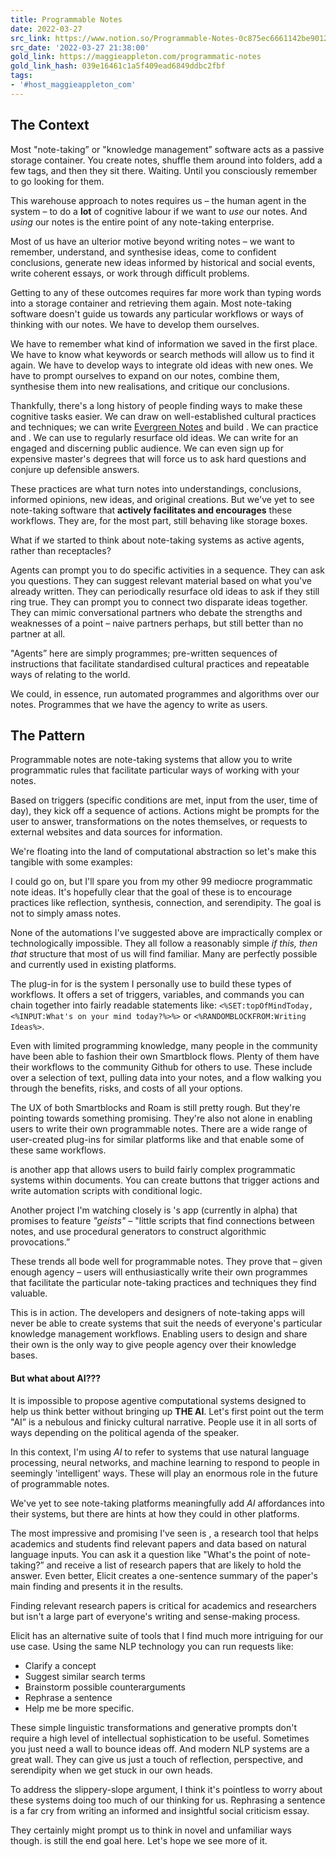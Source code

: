```yaml
---
title: Programmable Notes
date: 2022-03-27
src_link: https://www.notion.so/Programmable-Notes-0c875ec6661142be9012d8ca8883c20b
src_date: '2022-03-27 21:38:00'
gold_link: https://maggieappleton.com/programmatic-notes
gold_link_hash: 039e16461c1a5f409ead6849ddbc2fbf
tags:
- '#host_maggieappleton_com'
---
```


The Context
-----------


Most "note-taking” or "knowledge management” software acts as a passive storage container. You create notes, shuffle them around into folders, add a few tags, and then they sit there. Waiting. Until you consciously remember to go looking for them.


This warehouse approach to notes requires us – the human agent in the system – to do a **lot** of cognitive labour if we want to *use* our notes. And *using* our notes is the entire point of any note-taking enterprise.


Most of us have an ulterior motive beyond writing notes – we want to remember, understand, and synthesise ideas, come to confident conclusions, generate new ideas informed by historical and social events, write coherent essays, or work through difficult problems.


Getting to any of these outcomes requires far more work than typing words into a storage container and retrieving them again. Most note-taking software doesn't guide us towards any particular workflows or ways of thinking with our notes. We have to develop them ourselves.


We have to remember what kind of information we saved in the first place. We have to know what keywords or search methods will allow us to find it again. We have to develop ways to integrate old ideas with new ones. We have to prompt ourselves to expand on our notes, combine them, synthesise them into new realisations, and critique our conclusions.


Thankfully, there's a long history of people finding ways to make these cognitive tasks easier. We can draw on well-established cultural practices and techniques; we can write [Evergreen Notes](/evergreens) and build . We can practice and . We can use to regularly resurface old ideas. We can write for an engaged and discerning public audience. We can even sign up for expensive master's degrees that will force us to ask hard questions and conjure up defensible answers.


These practices are what turn notes into understandings, conclusions, informed opinions, new ideas, and original creations. But we've yet to see note-taking software that **actively facilitates and encourages** these workflows. They are, for the most part, still behaving like storage boxes.


What if we started to think about note-taking systems as active agents, rather than receptacles?


Agents can prompt you to do specific activities in a sequence. They can ask you questions. They can suggest relevant material based on what you've already written. They can periodically resurface old ideas to ask if they still ring true. They can prompt you to connect two disparate ideas together. They can mimic conversational partners who debate the strengths and weaknesses of a point – naive partners perhaps, but still better than no partner at all.


"Agents” here are simply programmes; pre-written sequences of instructions that facilitate standardised cultural practices and repeatable ways of relating to the world.


We could, in essence, run automated programmes and algorithms over our notes. Programmes that we have the agency to write as users.


The Pattern
-----------


Programmable notes are note-taking systems that allow you to write programmatic rules that facilitate particular ways of working with your notes.


Based on triggers (specific conditions are met, input from the user, time of day), they kick off a sequence of actions. Actions might be prompts for the user to answer, transformations on the notes themselves, or requests to external websites and data sources for information.


We're floating into the land of computational abstraction so let's make this tangible with some examples:


I could go on, but I'll spare you from my other 99 mediocre programmatic note ideas. It's hopefully clear that the goal of these is to encourage practices like reflection, synthesis, connection, and serendipity. The goal is not to simply amass notes.


None of the automations I've suggested above are impractically complex or technologically impossible. They all follow a reasonably simple *if this, then that* structure that most of us will find familiar. Many are perfectly possible and currently used in existing platforms.


The plug-in for is the system I personally use to build these types of workflows. It offers a set of triggers, variables, and commands you can chain together into fairly readable statements like: `<%SET:topOfMindToday,<%INPUT:What's on your mind today?%>%>` or `<%RANDOMBLOCKFROM:Writing Ideas%>`.


Even with limited programming knowledge, many people in the community have been able to fashion their own Smartblock flows. Plenty of them have their workflows to the community Github for others to use. These include over a selection of text, pulling data into your notes, and a flow walking you through the benefits, risks, and costs of all your options.


The UX of both Smartblocks and Roam is still pretty rough. But they're pointing towards something promising. They're also not alone in enabling users to write their own programmable notes. There are a wide range of user-created plug-ins for similar platforms like and that enable some of these same workflows.


 is another app that allows users to build fairly complex programmatic systems within documents. You can create buttons that trigger actions and write automation scripts with conditional logic.


Another project I'm watching closely is 's app (currently in alpha) that promises to feature *"geists"* – "little scripts that find connections between notes, and use procedural generators to construct algorithmic provocations.” 


These trends all bode well for programmable notes. They prove that – given enough agency – users will enthusiastically write their own programmes that facilitate the particular note-taking practices and techniques they find valuable.


This is in action. The developers and designers of note-taking apps will never be able to create systems that suit the needs of everyone's particular knowledge management workflows. Enabling users to design and share their own is the only way to give people agency over their knowledge bases.


#### But what about AI???


It is impossible to propose agentive computational systems designed to help us think better without bringing up **THE AI**. Let's first point out the term "AI” is a nebulous and finicky cultural narrative. People use it in all sorts of ways depending on the political agenda of the speaker.


In this context, I'm using *AI* to refer to systems that use natural language processing, neural networks, and machine learning to respond to people in seemingly 'intelligent' ways. These will play an enormous role in the future of programmable notes.


We've yet to see note-taking platforms meaningfully add *AI* affordances into their systems, but there are hints at how they could in other platforms.


The most impressive and promising I've seen is , a research tool that helps academics and students find relevant papers and data based on natural language inputs. You can ask it a question like "What's the point of note-taking?” and receive a list of research papers that are likely to hold the answer. Even better, Elicit creates a one-sentence summary of the paper's main finding and presents it in the results.


Finding relevant research papers is critical for academics and researchers but isn't a large part of everyone's writing and sense-making process. 


Elicit has an alternative suite of tools that I find much more intriguing for our use case. Using the same NLP technology you can run requests like:


* Clarify a concept
* Suggest similar search terms
* Brainstorm possible counterarguments
* Rephrase a sentence
* Help me be more specific.


These simple linguistic transformations and generative prompts don't require a high level of intellectual sophistication to be useful. Sometimes you just need a wall to bounce ideas off. And modern NLP systems are a great wall. They can give us just a touch of reflection, perspective, and serendipity when we get stuck in our own heads.


To address the slippery-slope argument, I think it's pointless to worry about these systems doing too much of our thinking for us. Rephrasing a sentence is a far cry from writing an informed and insightful social criticism essay.


They certainly might prompt us to think in novel and unfamiliar ways though. is still the end goal here. Let's hope we see more of it.